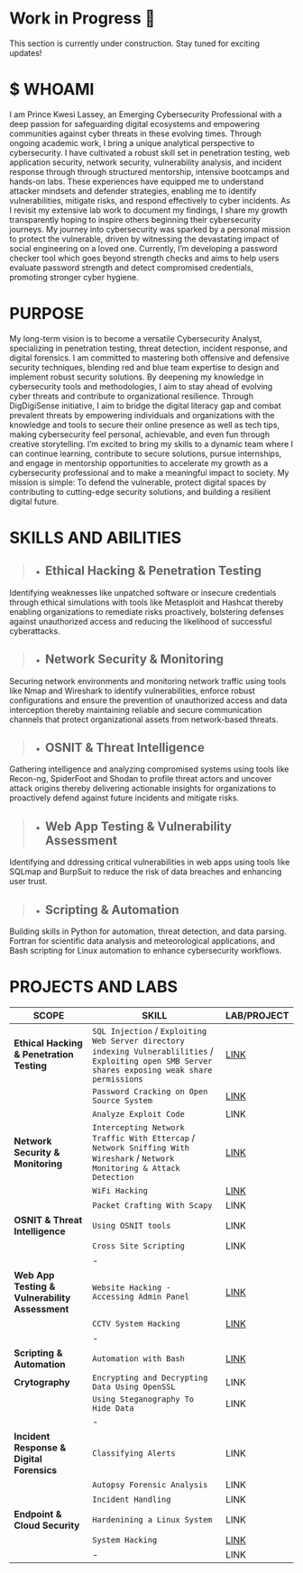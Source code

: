 # Work in Progress 🚧
This section is currently under construction. Stay tuned for exciting updates!

# $ WHOAMI
I am Prince Kwesi Lassey, an Emerging Cybersecurity Professional with a deep passion for safeguarding digital ecosystems and empowering communities against cyber threats in these evolving times. Through ongoing academic work, I bring a unique analytical perspective to cybersecurity.  I have cultivated a robust skill set in penetration testing, web application security, network security, vulnerability analysis, and incident response through through structured mentorship, intensive bootcamps and hands-on labs. These experiences have equipped me to understand attacker mindsets and defender strategies, enabling me to identify vulnerabilities, mitigate risks, and respond effectively to cyber incidents. As I revisit my extensive lab work to document my findings, I share my growth transparently hoping to inspire others beginning their cybersecurity journeys. My journey into cybersecurity was sparked by a personal mission to protect the vulnerable, driven by witnessing the devastating impact of social engineering on a loved one. Currently, I’m developing a password checker tool which goes beyond strength checks and aims to help users evaluate password strength and detect compromised credentials, promoting stronger cyber hygiene.

# PURPOSE
My long-term vision is to become a versatile Cybersecurity Analyst, specializing in penetration testing, threat detection, incident response, and digital forensics. I am committed to mastering both offensive and defensive security techniques, blending red and blue team expertise to design and implement robust security solutions. By deepening my knowledge in cybersecurity tools and methodologies, I aim to stay ahead of evolving cyber threats and contribute to organizational resilience. Through DigDigiSense initiative, I aim to bridge the digital literacy gap and combat prevalent threats by empowering individuals and organizations with the knowledge and tools to secure their online presence as well as tech tips, making cybersecurity feel personal, achievable, and even fun through creative storytelling. I’m excited to bring my skills to a dynamic team where I can continue learning, contribute to secure solutions,  pursue internships, and engage in mentorship opportunities to accelerate my growth as a cybersecurity professional and to make a meaningful impact to society. My mission is simple: To defend the vulnerable, protect digital spaces by contributing to cutting-edge security solutions, and building a resilient digital future.

# SKILLS AND ABILITIES
> - ## Ethical Hacking & Penetration Testing
Identifying weaknesses like unpatched software or insecure credentials through ethical simulations with tools like Metasploit and Hashcat thereby enabling organizations to remediate risks proactively, bolstering defenses against unauthorized access and reducing the likelihood of successful cyberattacks.

> - ## Network Security & Monitoring
Securing network environments and monitoring network traffic using tools like Nmap and Wireshark to identify vulnerabilities, enforce robust configurations and ensure the prevention of unauthorized access and data interception thereby maintaining reliable and secure communication channels that protect organizational assets from network-based threats.

> - ## OSNIT & Threat Intelligence
Gathering intelligence and analyzing compromised systems using tools like Recon-ng, SpiderFoot and Shodan to profile threat actors and uncover attack origins thereby delivering actionable insights for organizations to proactively defend against future incidents and mitigate risks.

> - ## Web App Testing & Vulnerability Assessment
Identifying and ddressing critical vulnerabilities in web apps using tools like SQLmap and BurpSuit to reduce the risk of data breaches and enhancing user trust.

> - ## Scripting & Automation
Building skills in Python for automation, threat detection, and data parsing. Fortran for scientific  data analysis and meteorological applications, and Bash scripting for Linux automation to enhance cybersecurity workflows. 

# PROJECTS AND LABS

|**SCOPE**           | **SKILL**        | **LAB/PROJECT**| 
|----------------|-------------------------|-------------|
|**Ethical Hacking & Penetration Testing**| `SQL Injection` / `Exploiting Web Server directory indexing Vulnerablilities` / `Exploiting open SMB Server shares exposing weak share permissions` |[LINK](https://github.com/codelassey/cybersecurity-projects/tree/main/Ethical%20Hacking%20Project)|
|                                     | `Password Cracking on Open Source System` | [LINK](https://github.com/codelassey/open-source-password-cracking) |
|                                      |`Analyze Exploit Code`|LINK|
|**Network Security & Monitoring** | `Intercepting Network Traffic With Ettercap` / `Network Sniffing With Wireshark` / `Network Monitoring & Attack Detection`|[LINK](https://github.com/codelassey/network-attack-monitoring)|
|                                   | `WiFi Hacking` |[LINK](https://github.com/codelassey/wifi-hacking)|
|                                  | `Packet Crafting With Scapy` |LINK|
|**OSNIT & Threat Intelligence** |`Using OSNIT tools`| LINK |
|                                |`Cross Site Scripting`| LINK |
|                               | - | |
|**Web App Testing & Vulnerability Assessment** | `Website Hacking - Accessing Admin Panel` |[LINK](https://github.com/codelassey/admin-panel-sql-injection)|
|                                               | `CCTV System Hacking` | [LINK](https://github.com/codelassey/cctv-hacking)|
|                                               | - ||
|**Scripting & Automation** | `Automation with Bash` |[LINK](https://github.com/codelassey/scripts-and-tools)|
|**Crytography**| `Encrypting and Decrypting Data Using OpenSSL`|LINK|
|               | `Using Steganography To Hide Data` |LINK|
|               | - |                                 ||
|**Incident Response & Digital Forensics**| `Classifying Alerts`|LINK|
|                                         | `Autopsy Forensic Analysis`|LINK|
|                                         | `Incident Handling`|LINK|
|**Endpoint & Cloud Security**| `Hardenining a Linux System`|LINK|
|                             |`System Hacking`|[LINK](https://github.com/codelassey/vsftpd-backdoor-exploit)|
|                             | - |LINK|
